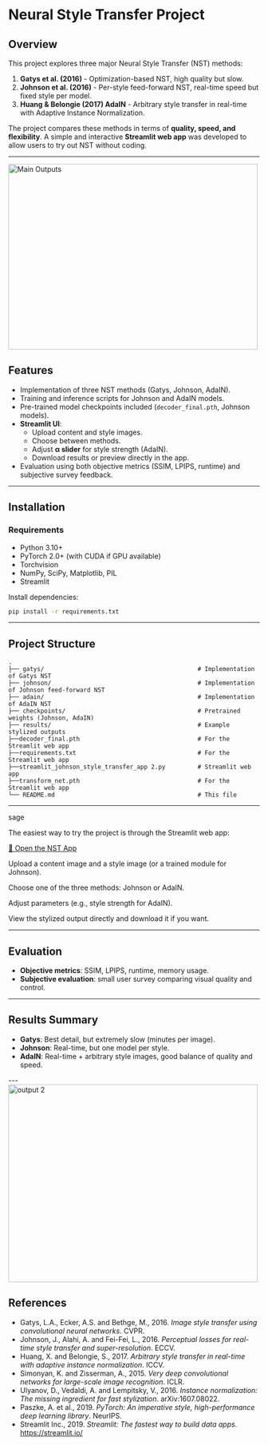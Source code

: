 # Neural Style Transfer Project

## Overview
This project explores three major Neural Style Transfer (NST) methods:

1. **Gatys et al. (2016)** - Optimization-based NST, high quality but slow.
2. **Johnson et al. (2016)** - Per-style feed-forward NST, real-time speed but fixed style per model.
3. **Huang & Belongie (2017) AdaIN** - Arbitrary style transfer in real-time with Adaptive Instance Normalization.

The project compares these methods in terms of **quality, speed, and flexibility**. A simple and interactive **Streamlit web app** was developed to allow users to try out NST without coding.

---
<img width="500" height="372" alt="Main Outputs" src="https://github.com/user-attachments/assets/a5f7713f-df78-4747-93f8-3682eaaa3082" />

## Features
- Implementation of three NST methods (Gatys, Johnson, AdaIN).
- Training and inference scripts for Johnson and AdaIN models.
- Pre-trained model checkpoints included (`decoder_final.pth`, Johnson models).
- **Streamlit UI**:
  - Upload content and style images.
  - Choose between methods.
  - Adjust **α slider** for style strength (AdaIN).
  - Download results or preview directly in the app.
- Evaluation using both objective metrics (SSIM, LPIPS, runtime) and subjective survey feedback.

---

## Installation

### Requirements
- Python 3.10+
- PyTorch 2.0+ (with CUDA if GPU available)
- Torchvision
- NumPy, SciPy, Matplotlib, PIL
- Streamlit

Install dependencies:

```bash
pip install -r requirements.txt
```

---

## Project Structure
```
.
├── gatys/                                           # Implementation of Gatys NST
├── johnson/                                         # Implementation of Johnson feed-forward NST
├── adain/                                           # Implementation of AdaIN NST
├── checkpoints/                                     # Pretrained weights (Johnson, AdaIN)
├── results/                                         # Example stylized outputs
├──decoder_final.pth                                 # For the Streamlit web app 
├──requirements.txt                                  # For the Streamlit web app 
├──streamlit_johnson_style_transfer_app 2.py         # Streamlit web app
├──transform_net.pth                                 # For the Streamlit web app 
└── README.md                                        # This file
```

---

sage

The easiest way to try the project is through the Streamlit web app:

[🔗 Open the NST App](https://final-project-nst-wyky6a4shqkzp7yp5yp9vs.streamlit.app/)

Upload a content image and a style image (or a trained module for Johnson).

Choose one of the three methods: Johnson or AdaIN.

Adjust parameters (e.g., style strength for AdaIN).

View the stylized output directly and download it if you want.

---

## Evaluation
- **Objective metrics**: SSIM, LPIPS, runtime, memory usage.
- **Subjective evaluation**: small user survey comparing visual quality and control.

---

## Results Summary
- **Gatys**: Best detail, but extremely slow (minutes per image).
- **Johnson**: Real-time, but one model per style.
- **AdaIN**: Real-time + arbitrary style images, good balance of quality and speed.

---<img width="500" height="396" alt="output 2" src="https://github.com/user-attachments/assets/43bfe095-159b-43c8-885f-88ddd36fd3a1" />


## References
- Gatys, L.A., Ecker, A.S. and Bethge, M., 2016. *Image style transfer using convolutional neural networks*. CVPR.
- Johnson, J., Alahi, A. and Fei-Fei, L., 2016. *Perceptual losses for real-time style transfer and super-resolution*. ECCV.
- Huang, X. and Belongie, S., 2017. *Arbitrary style transfer in real-time with adaptive instance normalization*. ICCV.
- Simonyan, K. and Zisserman, A., 2015. *Very deep convolutional networks for large-scale image recognition*. ICLR.
- Ulyanov, D., Vedaldi, A. and Lempitsky, V., 2016. *Instance normalization: The missing ingredient for fast stylization*. arXiv:1607.08022.
- Paszke, A. et al., 2019. *PyTorch: An imperative style, high-performance deep learning library*. NeurIPS.
- Streamlit Inc., 2019. *Streamlit: The fastest way to build data apps*. https://streamlit.io/
